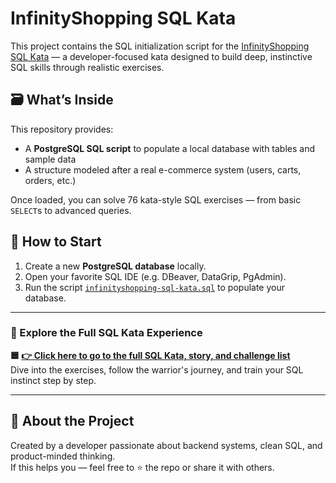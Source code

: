 # InfinityShopping SQL Kata

This project contains the SQL initialization script for the [InfinityShopping SQL Kata](https://www.infinityshopping.online/sql-kata) — a developer-focused kata designed to build deep, instinctive SQL skills through realistic exercises.

## 🗃️ What’s Inside

This repository provides:

- A **PostgreSQL SQL script** to populate a local database with tables and sample data
- A structure modeled after a real e-commerce system (users, carts, orders, etc.)

Once loaded, you can solve 76 kata-style SQL exercises — from basic `SELECT`s to advanced queries.

## 🚀 How to Start

1. Create a new **PostgreSQL database** locally.
2. Open your favorite SQL IDE (e.g. DBeaver, DataGrip, PgAdmin).
3. Run the script [`infinityshopping-sql-kata.sql`](./infinityshopping-sql-kata.sql) to populate your database.

---

### 📘 Explore the Full SQL Kata Experience
**🟦 [👉 Click here to go to the full SQL Kata, story, and challenge list](https://www.infinityshopping.online/sql-kata)**  
Dive into the exercises, follow the warrior's journey, and train your SQL instinct step by step.

---

## 👤 About the Project

Created by a developer passionate about backend systems, clean SQL, and product-minded thinking.  
If this helps you — feel free to ⭐ the repo or share it with others.